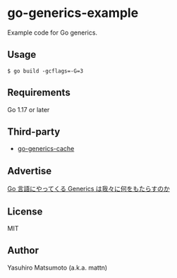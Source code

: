 # go-generics-example

Example code for Go generics.

## Usage

```
$ go build -gcflags=-G=3
```

## Requirements

Go 1.17 or later

## Third-party

- [go-generics-cache](https://github.com/Code-Hex/go-generics-cache)

## Advertise

[Go 言語にやってくる Generics は我々に何をもたらすのか](https://zenn.dev/mattn/books/4c7de85ec42cb44cf285)

## License

MIT

## Author

Yasuhiro Matsumoto (a.k.a. mattn)

